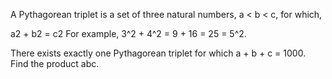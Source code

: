 A Pythagorean triplet is a set of three natural numbers, a < b < c, for which,

a2 + b2 = c2
For example, 3^2 + 4^2 = 9 + 16 = 25 = 5^2.

There exists exactly one Pythagorean triplet for which a + b + c = 1000.
Find the product abc.